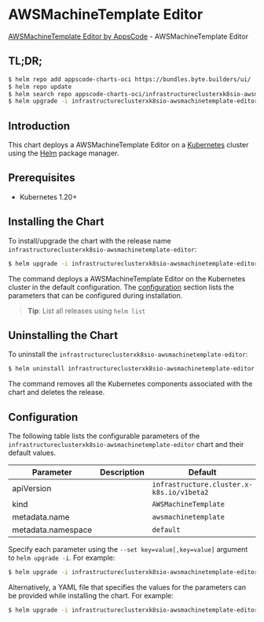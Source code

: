# AWSMachineTemplate Editor

[AWSMachineTemplate Editor by AppsCode](https://byte.builders) - AWSMachineTemplate Editor

## TL;DR;

```bash
$ helm repo add appscode-charts-oci https://bundles.byte.builders/ui/
$ helm repo update
$ helm search repo appscode-charts-oci/infrastructureclusterxk8sio-awsmachinetemplate-editor --version=v0.4.21
$ helm upgrade -i infrastructureclusterxk8sio-awsmachinetemplate-editor appscode-charts-oci/infrastructureclusterxk8sio-awsmachinetemplate-editor -n default --create-namespace --version=v0.4.21
```

## Introduction

This chart deploys a AWSMachineTemplate Editor on a [Kubernetes](http://kubernetes.io) cluster using the [Helm](https://helm.sh) package manager.

## Prerequisites

- Kubernetes 1.20+

## Installing the Chart

To install/upgrade the chart with the release name `infrastructureclusterxk8sio-awsmachinetemplate-editor`:

```bash
$ helm upgrade -i infrastructureclusterxk8sio-awsmachinetemplate-editor appscode-charts-oci/infrastructureclusterxk8sio-awsmachinetemplate-editor -n default --create-namespace --version=v0.4.21
```

The command deploys a AWSMachineTemplate Editor on the Kubernetes cluster in the default configuration. The [configuration](#configuration) section lists the parameters that can be configured during installation.

> **Tip**: List all releases using `helm list`

## Uninstalling the Chart

To uninstall the `infrastructureclusterxk8sio-awsmachinetemplate-editor`:

```bash
$ helm uninstall infrastructureclusterxk8sio-awsmachinetemplate-editor -n default
```

The command removes all the Kubernetes components associated with the chart and deletes the release.

## Configuration

The following table lists the configurable parameters of the `infrastructureclusterxk8sio-awsmachinetemplate-editor` chart and their default values.

|     Parameter      | Description |                       Default                        |
|--------------------|-------------|------------------------------------------------------|
| apiVersion         |             | <code>infrastructure.cluster.x-k8s.io/v1beta2</code> |
| kind               |             | <code>AWSMachineTemplate</code>                      |
| metadata.name      |             | <code>awsmachinetemplate</code>                      |
| metadata.namespace |             | <code>default</code>                                 |


Specify each parameter using the `--set key=value[,key=value]` argument to `helm upgrade -i`. For example:

```bash
$ helm upgrade -i infrastructureclusterxk8sio-awsmachinetemplate-editor appscode-charts-oci/infrastructureclusterxk8sio-awsmachinetemplate-editor -n default --create-namespace --version=v0.4.21 --set apiVersion=infrastructure.cluster.x-k8s.io/v1beta2
```

Alternatively, a YAML file that specifies the values for the parameters can be provided while
installing the chart. For example:

```bash
$ helm upgrade -i infrastructureclusterxk8sio-awsmachinetemplate-editor appscode-charts-oci/infrastructureclusterxk8sio-awsmachinetemplate-editor -n default --create-namespace --version=v0.4.21 --values values.yaml
```
